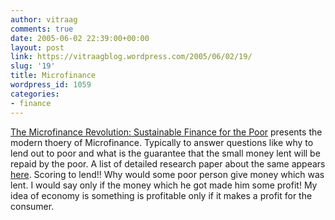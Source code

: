```yaml
---
author: vitraag
comments: true
date: 2005-06-02 22:39:00+00:00
layout: post
link: https://vitraagblog.wordpress.com/2005/06/02/19/
slug: '19'
title: Microfinance
wordpress_id: 1059
categories:
- finance
---
```


[The Microfinance Revolution: Sustainable Finance for the Poor](http://www.amazon.com/exec/obidos/tg/detail/-/0821345249/002-0187646-1030462?v=glance) presents the modern thoery of Microfinance. Typically to answer questions like why to lend out to poor and what is the guarantee that the small money lent will be repaid by the poor. A list of detailed research paper about the same appears [here](http://www.microfinance.com/). Scoring to lend!! Why would some poor person give money which was lent. I would say only if the money which he got made him some profit! My idea of economy is something is profitable only if it makes a profit for the consumer.
